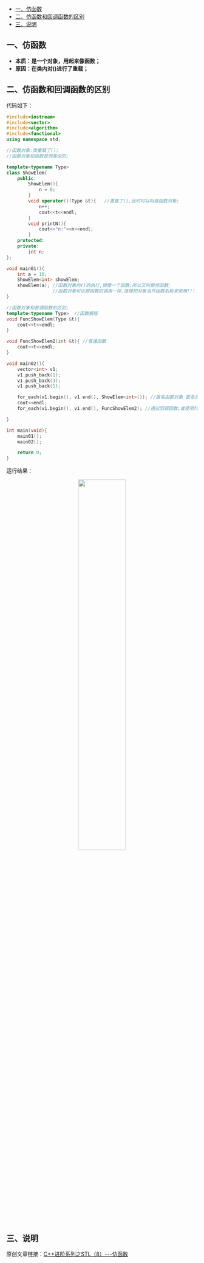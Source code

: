 - [一、仿函数](#一仿函数)
- [二、仿函数和回调函数的区别](#二仿函数和回调函数的区别)
- [三、说明](#三说明)

## 一、仿函数

- **本质：是一个对象，用起来像函数；**
- **原因：在类内对()进行了重载；**

## 二、仿函数和回调函数的区别

代码如下：

```cpp
#include<iostream>
#include<vector>
#include<algorithm>
#include<functional>
using namespace std;

//函数对象:类重载了();
//函数对象和函数是很类似的;

template<typename Type>
class ShowElem{
    public:
        ShowElem(){
            n = 0;
        }   
        void operator()(Type &t){   //重载了(),此时可以叫做函数对象;
            n++;
            cout<<t<<endl;
        }   
        void printN(){
            cout<<"n:"<<n<<endl;    
        }   
    protected:
    private:
        int n;
};

void main01(){
    int a = 10;
    ShowElem<int> showElem;
    showElem(a); //函数对象的()的执行,很像一个函数;所以又叫做仿函数;
                 //函数对象可以跟函数的调用一样,直接把对象当作函数名称来使用!!!
}

//函数对象和普通函数的区别;
template<typename Type>  //函数模版
void FuncShowElem(Type &t){
    cout<<t<<endl;
}

void FuncShowElem2(int &t){ //普通函数
    cout<<t<<endl;
}

void main02(){
    vector<int> v1;
    v1.push_back(1);
    v1.push_back(3);
    v1.push_back(5);

    for_each(v1.begin(), v1.end(), ShowElem<int>()); //匿名函数对象 匿名仿函数;
    cout<<endl;
    for_each(v1.begin(), v1.end(), FuncShowElem2); //通过回调函数;谁使用for_each()

}

int main(void){
    main01();
    main02();

    return 0;
}
```

运行结果：

<div align=center><img src='https://mmbiz.qpic.cn/mmbiz_png/cu0TUlMDjbtSgOOeSbnHjfqoq3VP8EwvSDgnicCSxkxG1VVAjGEcQ1AicFF4Vs6jlGQPxPicbr1MykwRxvGqRoCQw/640?wx_fmt=png&tp=webp&wxfrom=5&wx_lazy=1&wx_co=1' width="50%" height="50%"></div>

## 三、说明

原创文章链接：[C++进阶系列之STL（8）---仿函数](https://mp.weixin.qq.com/s?__biz=MzUxMzkyNDk0Ng==&mid=2247484012&idx=1&sn=1b04e505a1e24a013551b664e4590a13&chksm=f94c8851ce3b0147baed71aa4c59b680bab6eb7a126d19d8deccfdd42b67c8829f3145a79b92&scene=21#wechat_redirect)
